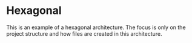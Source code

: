 # Hexagonal
This is an example of a hexagonal architecture. The focus is only on the project structure and how files are created in this architecture.

